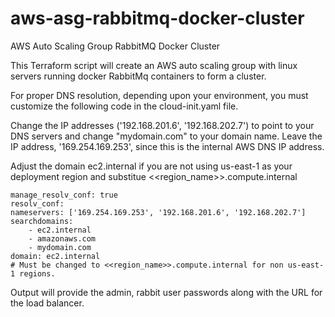 # aws-asg-rabbitmq-docker-cluster
AWS Auto Scaling Group RabbitMQ Docker Cluster

This Terraform script will create an AWS auto scaling group with linux servers running docker RabbitMq containers to form a cluster.

For proper DNS resolution, depending upon your environment, you must customize the following code in the cloud-init.yaml file. 

Change the IP addresses ('192.168.201.6', '192.168.202.7') to point to your DNS servers and change "mydomain.com" to your domain name. Leave the IP address, '169.254.169.253', since this is the internal AWS DNS IP address. 

Adjust the domain ec2.internal if you are not using us-east-1 as your deployment region and substitue <<region_name>>.compute.internal 

    manage_resolv_conf: true
    resolv_conf:
    nameservers: ['169.254.169.253', '192.168.201.6', '192.168.202.7']
    searchdomains:
        - ec2.internal
        - amazonaws.com
        - mydomain.com
    domain: ec2.internal 
    # Must be changed to <<region_name>>.compute.internal for non us-east-1 regions.


Output will provide the admin, rabbit user passwords along with the URL for the load balancer.
